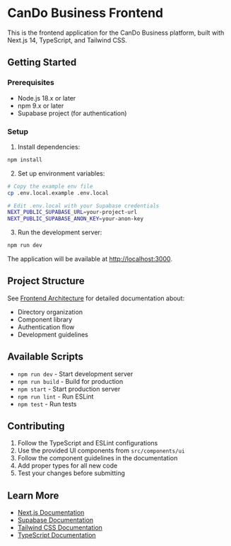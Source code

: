 # CanDo Business Frontend

This is the frontend application for the CanDo Business platform, built with Next.js 14, TypeScript, and Tailwind CSS.

## Getting Started

### Prerequisites

- Node.js 18.x or later
- npm 9.x or later
- Supabase project (for authentication)

### Setup

1. Install dependencies:
```bash
npm install
```

2. Set up environment variables:
```bash
# Copy the example env file
cp .env.local.example .env.local

# Edit .env.local with your Supabase credentials
NEXT_PUBLIC_SUPABASE_URL=your-project-url
NEXT_PUBLIC_SUPABASE_ANON_KEY=your-anon-key
```

3. Run the development server:
```bash
npm run dev
```

The application will be available at [http://localhost:3000](http://localhost:3000).

## Project Structure

See [Frontend Architecture](../docs/development/frontend.md) for detailed documentation about:
- Directory organization
- Component library
- Authentication flow
- Development guidelines

## Available Scripts

- `npm run dev` - Start development server
- `npm run build` - Build for production
- `npm start` - Start production server
- `npm run lint` - Run ESLint
- `npm test` - Run tests

## Contributing

1. Follow the TypeScript and ESLint configurations
2. Use the provided UI components from `src/components/ui`
3. Follow the component guidelines in the documentation
4. Add proper types for all new code
5. Test your changes before submitting

## Learn More

- [Next.js Documentation](https://nextjs.org/docs)
- [Supabase Documentation](https://supabase.io/docs)
- [Tailwind CSS Documentation](https://tailwindcss.com/docs)
- [TypeScript Documentation](https://www.typescriptlang.org/docs)
